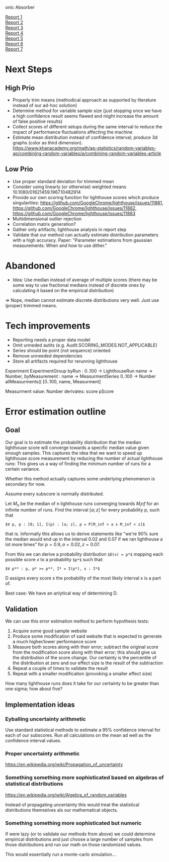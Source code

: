 onic Absorber

[Report 1](./report_2020-10-26T23-09-31.731Z/)  
[Report 2](./report_2020-11-02T20-21-41.718Z/)  
[Report 3](./report_2020-11-02T22-26-11.212Z/)  
[Report 4](./report_00004_2020-11-02T20-21-41.718Z/)  
[Report 5](./report_00005_2020-11-02T22-26-11.212Z/)  
[Report 6](./report_00006_2020-11-02T20-21-41.718Z/)  
[Report 7](./report_00007_2020-12-11T15:55:29.892Z/)  

# Next Steps

## High Prio

* Properly trim means (methodical approach as supported by literature instead of our ad-hoc solution)
* Determine method for variable sample size (just stopping once we have a
  high confidence result seems flawed and might increase the amount of false positive results)
* Collect scores of different setups during the same interval
  to reduce the impact of performance fluctuations affecting the
  machine
* Estimate mean distribution instead of confidence interval; produce 3d graphs (color as third dimension). https://www.khanacademy.org/math/ap-statistics/random-variables-ap/combining-random-variables/a/combining-random-variables-article

## Low Prio

* Use proper standard deviation for trimmed mean
* Consider using linearly (or otherwise) weighted means 10.1080/01621459.1967.10482914
* Provide our own scoring function for lighthouse scores which produce singularities: https://github.com/GoogleChrome/lighthouse/issues/11881, https://github.com/GoogleChrome/lighthouse/issues/11882, https://github.com/GoogleChrome/lighthouse/issues/11883
* Multidimensional outlier rejection
* Correlation matrix generation?
* Gather only artifacts; lighthouse analysis in report step
* Validate that our method can actually estimate distribution parameters with a high accuracy. Paper: "Parameter estimations from gaussian measurements: When and how to use dither."

# Abandoned

* Idea: Use median instead of average of multiple scores (there may
  be some way to use fractional medians instead of discrete ones
  by calculating it based on the empirical distribution)

=> Nope, median cannot estimate discrete distributions very well. Just use (proper) trimmed means.

# Tech improvements

* Reporting needs a proper data model
* Omit unneded autits (e.g. Audit.SCORING_MODES.NOT_APPLICABLE)
* Series should be point (not sequence) oriented
* Remove unneeded dependencies
* Store all artifacts required for rerunning lighthouse

Experiment
  ExperimentGroup
    byRun : 0..100 -> LighthouseRun
      name -> Number,
    byMeasurement : name -> MeasurmentSeries
      0..100 -> Number
    allMeasurments() [0..100, name, Measurment]


Measurment
  value: Number
  derivates:
    score
    pScore

# Error estimation outline

## Goal

Our goal is to estimate the probability distribution that the median lighthouse score will
converge towards a specific median value given enough samples. This captures the idea that
we want to speed up lighthouse score measurement by reducing the number of actual lighthouse
runs: This gives us a way of finding the minimum number of runs for a certain variance.

Whether this method actually captures some underlying phenomenon is secondary for now.

Assume every subscore is normally distributed.

Let $M_n$ be the median of n lighthouse runs converging towards $M_inf$ for an infinite number of runs.
Find the interval $[a; z]$ for every probability p, such that

`$∀ p, p : [0; 1], I(p) : [a; z], p = P[M_inf > a ∧ M_inf < z]$`

that is. Informally this allows us to derive statements like "we're 90% sure the
median would end up in the interval 0.02 and 0.07 if we ran lighthouse a lot more times"
for $p=0.9, a=0.02, z=0.07$.

From this we can derive a probability distribution `$D(x) = p*$` mapping each possible score $x$ to a probability `$p*$` such that:

`$∀ p** : p, p* >= p**, I* = I(p*), x : I*$`

D assigns every score x the probability of the most likely interval x is a part of.

Best case: We have an anlytical way of determining D.

## Validation

We can use this error estimation method to perform hypothesis tests:

1. Acquire some good sample website
2. Produce some modification of said website that is expected to generate a much higher/lower performance score
3. Measure both scores along with their error; subtract the original score from the modification score along with their error; this
   should give us the distribution of the score change. Our certainty is the percentile of the distribution at zero
   and our effect size is the result of the subtraction
4. Repeat a couple of times to validate the result
5. Repeat with a smaller modification (provoking a smaller effect size)

How many lighthouse runs does it take for our certainty to be greater than one sigma; how about five?

## Implementation ideas

### Eyballing uncertainty arithmetic

Use standard statistical methods to estimate a 95% confidence interval for each of our subscores.
Run all calculations on the mean ad well as the confidence interval values.

### Proper uncertainty arithmetic

https://en.wikipedia.org/wiki/Propagation_of_uncertainty

### Something something more sophisticated based on algebras of statistical distributions

https://en.wikipedia.org/wiki/Algebra_of_random_variables

Instead of propagating uncertainty this would treat the statistical distributions themselves als
our mathematical objects. 

### Something something more sophisticated but numeric

If were lazy (or to validate our methods from above) we could determine empirical distributions and just choose a large number
of samples from those distributions and run our math on those randomized values.

This would essentially run a monte-carlo simulation…
